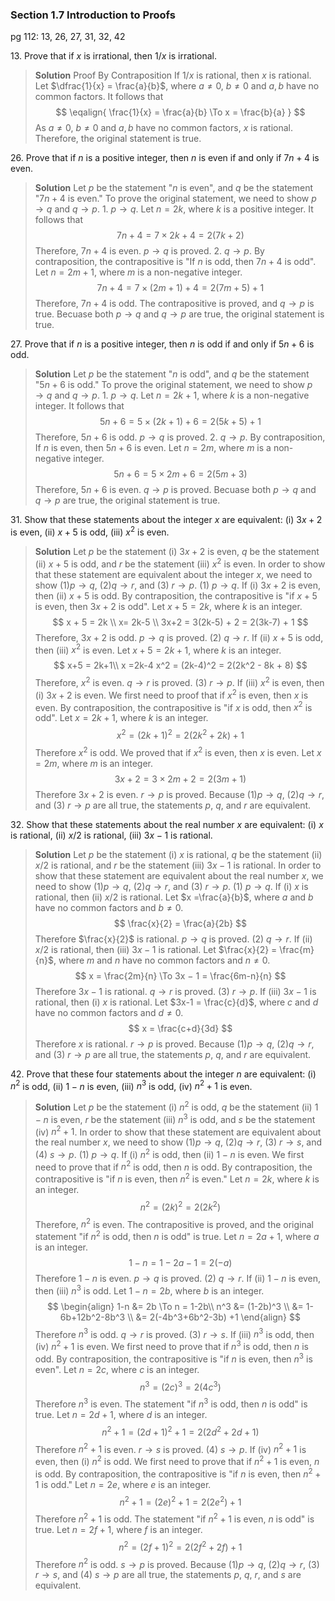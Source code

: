 ### Section 1.7 Introduction to Proofs
pg 112: 13, 26, 27, 31, 32, 42

13\. Prove that if $x$ is irrational, then $1/x$ is irrational.
>**Solution**
Proof By Contraposition
If $1/x$ is rational, then $x$ is rational.
Let $\dfrac{1}{x} = \frac{a}{b}$, where $a \ne 0$, $b \ne 0$ and $a,b$ have no common factors. It follows that
$$
\eqalign{
\frac{1}{x} = \frac{a}{b} \To x = \frac{b}{a}
}
$$
As $a \ne 0$, $b \ne 0$ and $a,b$ have no common factors, $x$ is rational.
Therefore, the original statement is true.

26\. Prove that if $n$ is a positive integer, then $n$ is even if and only if $7n + 4$ is even.
>**Solution**
Let $p$ be the statement "$n$ is even", and $q$ be the statement "$7n + 4$ is even." To prove the original statement, we need to show $p \to q$ and $q \to p$.
1\. $p \to q$. Let $n=2k$, where $k$ is a positive integer. It follows that
$$
7n + 4 = 7 \times 2k + 4 = 2(7k+2)
$$
Therefore, $7n+4$ is even. $p \to q$ is proved.
2\. $q \to p$. By contraposition, the contrapositive is "If $n$ is odd, then $7n + 4$ is odd". Let $n=2m+1$, where $m$ is a non-negative integer.
$$
7n + 4 = 7 \times (2m+1) + 4 = 2(7m+5) + 1
$$
Therefore, $7n+4$ is odd. The contrapositive is proved, and $q \to p$ is true.
Becuase both $p \to q$ and $q \to p$ are true, the original statement is true.

27\. Prove that if $n$ is a positive integer, then $n$ is odd if and only if $5n + 6$ is odd.
>**Solution**
Let $p$ be the statement "$n$ is odd", and $q$ be the statement "$5n + 6$ is odd." To prove the original statement, we need to show $p \to q$ and $q \to p$.
1\. $p \to q$. Let $n=2k+1$, where $k$ is a non-negative integer. It follows that
$$
5n + 6 = 5 \times (2k+1) + 6 = 2(5k+5) + 1
$$
Therefore, $5n+6$ is odd. $p \to q$ is proved.
2\. $q \to p$. By contraposition, If $n$ is even, then $5n + 6$ is even. Let $n=2m$, where $m$ is a non-negative integer.
$$
5n + 6 = 5 \times 2m + 6 = 2(5m+3)
$$
Therefore, $5n+6$ is even. $q \to p$ is proved.
Becuase both $p \to q$ and $q \to p$ are true, the original statement is true.

31\. Show that these statements about the integer $x$ are equivalent: (i) $3x + 2$ is even, (ii) $x + 5$ is odd, (iii) $x^2$ is even.
>**Solution**
Let $p$ be the statement (i) $3x + 2$ is even, $q$ be the statement (ii) $x + 5$ is odd, and $r$ be the statement (iii) $x^2$ is even. In order to show that these statement are equivalent about the integer $x$, we need to show  (1)$p \to q$, (2)$q \to r$, and (3) $r \to p$.
(1) $p \to q$. If (i) $3x + 2$ is even, then (ii) $x + 5$ is odd.
By contraposition, the contrapositive is "if $x + 5$ is even, then $3x + 2$ is odd". Let $x + 5 = 2k$, where $k$ is an integer.
$$
x + 5 = 2k  \\
x= 2k-5 \\
3x+2 = 3(2k-5) + 2 = 2(3k-7) + 1
$$
Therefore, $3x+2$ is odd. $p \to q$ is proved.
(2) $q \to r$. If (ii) $x + 5$ is odd, then (iii) $x^2$ is even.
Let $x + 5 = 2k + 1$, where $k$ is an integer.
$$
x+5 = 2k+1\\
x =2k-4
x^2 = (2k-4)^2 = 2(2k^2 - 8k + 8)
$$
Therefore, $x^2$ is even. $q \to r$ is proved.
(3) $r \to p$.  If (iii) $x^2$ is even, then (i) $3x + 2$ is even.
We first need to proof that if $x^2$ is even, then $x$ is even. By contraposition, the contrapositive is "if $x$ is odd, then $x^2$ is odd". Let $x = 2k + 1$, where $k$ is an integer.
$$
x^2 = (2k+1)^2 = 2(2k^2 + 2k) + 1
$$
Therefore $x^2$ is odd. We proved that if $x^2$ is even, then $x$ is even.
Let $x = 2m$, where $m$ is an integer.
$$
3x + 2 = 3 \times 2m + 2 = 2(3m+1)
$$
Therefore $3x + 2$ is even. $r \to p$ is proved.
Because (1)$p \to q$, (2)$q \to r$, and (3) $r \to p$ are all true, the statements $p$, $q$, and $r$ are equivalent.

32\. Show that these statements about the real number $x$ are equivalent: (i) $x$ is rational, (ii) $x/2$ is rational, (iii) $3x − 1$ is rational.
>**Solution**
Let $p$ be the statement (i) $x$ is rational, $q$ be the statement (ii) $x/2$ is rational, and $r$ be the statement (iii) $3x − 1$ is rational. In order to show that these statement are equivalent about the real number $x$, we need to show  (1)$p \to q$, (2)$q \to r$, and (3) $r \to p$.
(1) $p \to q$. If (i) $x$ is rational, then (ii) $x/2$ is rational.
Let $x =\frac{a}{b}$, where $a$ and $b$ have no common factors and $b \ne 0$.
$$
\frac{x}{2} = \frac{a}{2b}
$$
Therefore $\frac{x}{2}$ is rational. $p \to q$ is proved.
(2) $q \to r$.  If (ii) $x/2$ is rational, then (iii) $3x − 1$ is rational.
Let $\frac{x}{2} = \frac{m}{n}$, where $m$ and $n$ have no common factors and $n \ne 0$.
$$
x = \frac{2m}{n} \To 3x − 1 = \frac{6m-n}{n}
$$
Therefore $3x-1$ is rational. $q \to r$ is proved.
(3) $r \to p$. If (iii) $3x − 1$ is rational, then (i) $x$ is rational.
Let $3x-1 = \frac{c}{d}$, where $c$ and $d$ have no common factors and $d \ne 0$.
$$
x = \frac{c+d}{3d}
$$
Therefore $x$ is rational. $r \to p$ is proved.
Because (1)$p \to q$, (2)$q \to r$, and (3) $r \to p$ are all true, the statements $p$, $q$, and $r$ are equivalent.

42\. Prove that these four statements about the integer $n$ are equivalent: (i) $n^2$ is odd, (ii) $1 − n$ is even, (iii) $n^3$ is odd, (iv) $n^2 + 1$ is even.
>**Solution**
Let $p$ be the statement (i) $n^2$ is odd, $q$ be the statement (ii) $1 − n$ is even, $r$ be the statement (iii) $n^3$ is odd, and $s$ be the statement (iv) $n^2 + 1$. In order to show that these statement are equivalent about the real number $x$, we need to show  (1)$p \to q$, (2)$q \to r$, (3) $r \to s$, and (4) $s \to p$.
(1) $p \to q$. If (i) $n^2$ is odd, then (ii) $1 − n$ is even.
We first need to prove that if $n^2$ is odd, then $n$ is odd. By contraposition, the contrapositive is "if $n$ is even, then $n^2$ is even." Let $n = 2k$, where $k$ is an integer.
$$
n^2 = (2k)^2 = 2(2k^2)
$$
Therefore, $n^2$ is even. The contrapositive is proved, and the original statement "if $n^2$ is odd, then $n$ is odd" is true. Let $n = 2a + 1$, where $a$ is an integer.
$$
1-n = 1-2a-1 = 2(-a)
$$
Therefore $1-n$ is even. $p \to q$ is proved.
(2) $q \to r$.  If (ii) $1 − n$ is even, then (iii) $n^3$ is odd.
Let $1-n = 2b$, where $b$ is an integer.
$$
\begin{align}
1-n &= 2b \To n = 1-2b\\
n^3 &= (1-2b)^3 \\
&= 1-6b+12b^2-8b^3 \\
&= 2(-4b^3+6b^2-3b) +1
\end{align}
$$
Therefore $n^3$ is odd. $q \to r$ is proved.
(3) $r \to s$.  If (iii) $n^3$ is odd, then (iv) $n^2 + 1$ is even.
We first need to prove that if $n^3$ is odd, then $n$ is odd.
By contraposition, the contrapositive is "if $n$ is even, then $n^3$ is even". Let $n = 2c$, where $c$ is an integer.
$$
n^3 = (2c)^3 = 2(4c^3)
$$
Therefore $n^3$ is even. The statement "if $n^3$ is odd, then $n$ is odd" is true.
Let $n = 2d+1$, where $d$ is an integer.
$$
n^2 + 1 = (2d+1)^2 +1 = 2(2d^2+2d+1)
$$
Therefore $n^2 + 1$ is even. $r \to s$ is proved.
(4) $s \to p$. If (iv) $n^2 + 1$ is even, then (i) $n^2$ is odd.
We first need to prove that if $n^2 + 1$ is even, $n$ is odd. By contraposition, the contrapositive is "if $n$ is even, then $n^2 + 1$ is odd." Let $n = 2e$, where $e$ is an integer.
$$
n^2 + 1 = (2e)^2 + 1 = 2(2e^2) + 1
$$
Therefore $n^2 + 1$ is odd. The statement "if $n^2 + 1$ is even, $n$ is odd" is true.
Let $n = 2f+1$, where $f$ is an integer.
$$
n^2 = (2f+1)^2 = 2(2f^2+2f) + 1
$$
Therefore $n^2$ is odd. $s \to p$ is proved.
Because (1)$p \to q$, (2)$q \to r$, (3) $r \to s$, and (4) $s \to p$ are all true, the statements $p$, $q$, $r$, and $s$ are equivalent.
